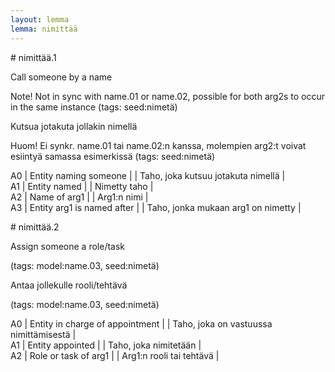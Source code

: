 ```yaml
---
layout: lemma
lemma: nimittää
---
```


<div class="sense">
# <span class="sensename">nimittää.1</span>

<span class="description">Call someone by a name</span>

Note! Not in sync with name.01 or name.02, possible for both arg2s to occur in the same instance (tags: seed:nimetä)

<span class="description">Kutsua jotakuta jollakin nimellä</span>

Huom! Ei synkr. name.01 tai name.02:n kanssa, molempien arg2:t voivat esiintyä samassa esimerkissä (tags: seed:nimetä)

A0 | Entity naming someone |   | Taho, joka kutsuu jotakuta nimellä |  
A1 | Entity named |   | Nimetty taho |  
A2 | Name of arg1 |   | Arg1:n nimi |  
A3 | Entity arg1 is named after |   | Taho, jonka mukaan arg1 on nimetty |  

</div>

<div class="sense">
# <span class="sensename">nimittää.2</span>

<span class="description">Assign someone a role/task</span>

(tags: model:name.03, seed:nimetä)

<span class="description">Antaa jollekulle rooli/tehtävä</span>

(tags: model:name.03, seed:nimetä)

A0 | Entity in charge of appointment |   | Taho, joka on vastuussa nimittämisestä |  
A1 | Entity appointed |   | Taho, joka nimitetään |  
A2 | Role or task of arg1 |   | Arg1:n rooli tai tehtävä |  

</div>

